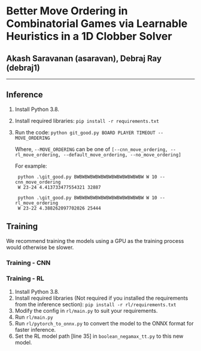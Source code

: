 # Better Move Ordering in Combinatorial Games via Learnable Heuristics in a 1D Clobber Solver
## Akash Saravanan (asaravan), Debraj Ray (debraj1)
---

## Inference

1. Install Python 3.8.
2. Install required libraries: `pip install -r requirements.txt`
3. Run the code: `python git_good.py BOARD PLAYER TIMEOUT --MOVE_ORDERING`

   Where, `--MOVE_ORDERING` can be one of `[--cnn_move_ordering, --rl_move_ordering, --default_move_ordering, --no_move_ordering]` 

   For example:
   ```
    python .\git_good.py BWBWBWBWBWBWBWBWBWBWBWBWBW W 10 --cnn_move_ordering
    W 23-24 4.413733477554321 32887

    python .\git_good.py BWBWBWBWBWBWBWBWBWBWBWBWBW W 10 --rl_move_ordering
    W 23-22 4.388262097702026 25444
   ```

## Training

We recommend training the models using a GPU as the training process would otherwise be slower.

### Training - CNN

### Training - RL

1. Install Python 3.8.
2. Install required libraries (Not required if you installed the requirements from the inference section): `pip install -r rl/requirements.txt`
3. Modify the config in `rl/main.py` to suit your requirements.
4. Run `rl/main.py`
5. Run `rl/pytorch_to_onnx.py` to convert the model to the ONNX format for faster inference.
6. Set the RL model path [line 35] in `boolean_negamax_tt.py` to this new model.
